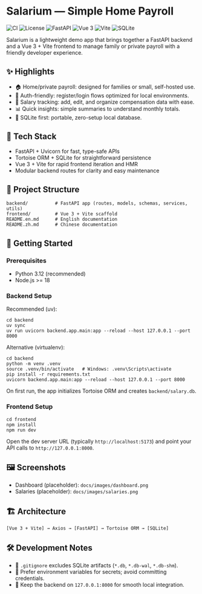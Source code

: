 # Salarium — Simple Home Payroll

![CI](https://img.shields.io/badge/CI-GitHub_Actions-blue?logo=githubactions) ![License](https://img.shields.io/badge/License-Private-lightgrey) ![FastAPI](https://img.shields.io/badge/FastAPI-009688?logo=fastapi) ![Vue 3](https://img.shields.io/badge/Vue_3-4FC08D?logo=vuedotjs) ![Vite](https://img.shields.io/badge/Vite-646CFF?logo=vite) ![SQLite](https://img.shields.io/badge/SQLite-003B57?logo=sqlite)

Salarium is a lightweight demo app that brings together a FastAPI backend and a Vue 3 + Vite frontend to manage family or private payroll with a friendly developer experience.

## ✨ Highlights
- 🏠 Home/private payroll: designed for families or small, self-hosted use.
- 🔐 Auth-friendly: register/login flows optimized for local environments.
- 💸 Salary tracking: add, edit, and organize compensation data with ease.
- 📊 Quick insights: simple summaries to understand monthly totals.
- 🧱 SQLite first: portable, zero-setup local database.

## 🧩 Tech Stack
- FastAPI + Uvicorn for fast, type-safe APIs
- Tortoise ORM + SQLite for straightforward persistence
- Vue 3 + Vite for rapid frontend iteration and HMR
- Modular backend routes for clarity and easy maintenance

## 📁 Project Structure
```
backend/          # FastAPI app (routes, models, schemas, services, utils)
frontend/         # Vue 3 + Vite scaffold
README.en.md      # English documentation
README.zh.md      # Chinese documentation
```

## 🚀 Getting Started

### Prerequisites
- Python 3.12 (recommended)
- Node.js >= 18

### Backend Setup
Recommended (uv):
```
cd backend
uv sync
uv run uvicorn backend.app.main:app --reload --host 127.0.0.1 --port 8000
```

Alternative (virtualenv):
```
cd backend
python -m venv .venv
source .venv/bin/activate   # Windows: .venv\Scripts\activate
pip install -r requirements.txt
uvicorn backend.app.main:app --reload --host 127.0.0.1 --port 8000
```

On first run, the app initializes Tortoise ORM and creates `backend/salary.db`.

### Frontend Setup
```
cd frontend
npm install
npm run dev
```

Open the dev server URL (typically `http://localhost:5173`) and point your API calls to `http://127.0.0.1:8000`.

## 🖼 Screenshots
- Dashboard (placeholder): `docs/images/dashboard.png`
- Salaries (placeholder): `docs/images/salaries.png`

## 🏗 Architecture
```
[Vue 3 + Vite] → Axios → [FastAPI] → Tortoise ORM → [SQLite]
```

## 🛠 Development Notes
- 🧹 `.gitignore` excludes SQLite artifacts (`*.db`, `*.db-wal`, `*.db-shm`).
- 🔐 Prefer environment variables for secrets; avoid committing credentials.
- 🔄 Keep the backend on `127.0.0.1:8000` for smooth local integration.